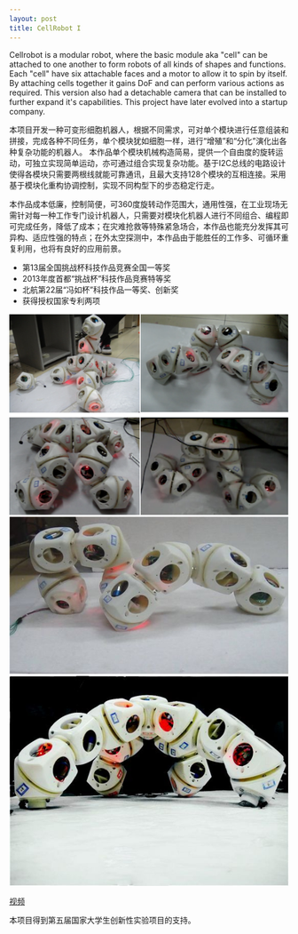 ```yaml
---
layout: post
title: CellRobot I 
---
```


Cellrobot is a modular robot, where the basic module aka "cell" can be attached to one another to form robots of all kinds of shapes and functions. Each "cell" have six attachable faces and a motor to allow it to spin by itself. By attaching cells together it gains DoF and can perform various actions as required. This version also had a detachable camera that can be installed to further expand it's capabilities. This project have later evolved into a startup company.

本项目开发一种可变形细胞机器人，根据不同需求，可对单个模块进行任意组装和拼接，完成各种不同任务，单个模块犹如细胞一样，进行“增殖”和“分化”演化出各种复杂功能的机器人。
本作品单个模块机械构造简易，提供一个自由度的旋转运动，可独立实现简单运动，亦可通过组合实现复杂功能。基于I2C总线的电路设计使得各模块只需要两根线就能可靠通讯，且最大支持128个模块的互相连接。采用基于模块化重构协调控制，实现不同构型下的步态稳定行走。

本作品成本低廉，控制简便，可360度旋转动作范围大，通用性强，在工业现场无需针对每一种工作专门设计机器人，只需要对模块化机器人进行不同组合、编程即可完成任务，降低了成本；在灾难抢救等特殊紧急场合，本作品也能充分发挥其可异构、适应性强的特点；在外太空探测中，本作品由于能胜任的工作多、可循环重复利用，也将有良好的应用前景。


* 第13届全国挑战杯科技作品竞赛全国一等奖
* 2013年度首都“挑战杯”科技作品竞赛特等奖
* 北航第22届“冯如杯”科技作品一等奖、创新奖
* 获得授权国家专利两项 
 
![“图片描述”](/images/cellrobot-diverse.png)
![“图片描述”](/images/cellrobot-snake.jpg)
![“图片描述”](/images/cellrobot-quadruped.jpg)

 
[视频](https://v.youku.com/v_show/id_XNjI4Nzk1Mjky.html?spm=a2h0k.11417342.soresults.dtitle)  

本项目得到第五届国家大学生创新性实验项目的支持。
